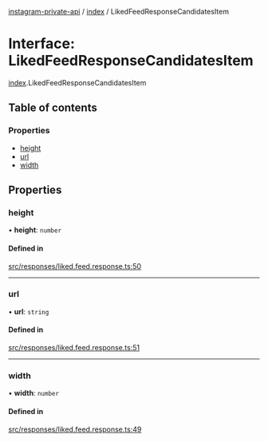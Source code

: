 [instagram-private-api](../../README.md) / [index](../../modules/index.md) / LikedFeedResponseCandidatesItem

# Interface: LikedFeedResponseCandidatesItem

[index](../../modules/index.md).LikedFeedResponseCandidatesItem

## Table of contents

### Properties

- [height](LikedFeedResponseCandidatesItem.md#height)
- [url](LikedFeedResponseCandidatesItem.md#url)
- [width](LikedFeedResponseCandidatesItem.md#width)

## Properties

### height

• **height**: `number`

#### Defined in

[src/responses/liked.feed.response.ts:50](https://github.com/Nerixyz/instagram-private-api/blob/0e0721c/src/responses/liked.feed.response.ts#L50)

___

### url

• **url**: `string`

#### Defined in

[src/responses/liked.feed.response.ts:51](https://github.com/Nerixyz/instagram-private-api/blob/0e0721c/src/responses/liked.feed.response.ts#L51)

___

### width

• **width**: `number`

#### Defined in

[src/responses/liked.feed.response.ts:49](https://github.com/Nerixyz/instagram-private-api/blob/0e0721c/src/responses/liked.feed.response.ts#L49)
